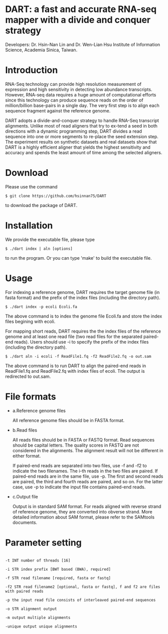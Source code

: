 DART: a fast and accurate RNA-seq mapper with a divide and conquer strategy
===================

Developers: Dr. Hsin-Nan Lin and Dr. Wen-Lian Hsu Institute of Information Science, Academia Sinica, Taiwan.

# Introduction
RNA-Seq technology can provide high resolution measurement of expression and high sensitivity in detecting low abundance transcripts. However, RNA-seq data requires a huge amount of computational efforts since this technology can produce sequence reads on the order of million/billion base-pairs in a single day. The very first step is to align each sequence fragment against the reference genome.

DART adopts a divide-and-conquer strategy to handle RNA-Seq transcript alignments. Unlike most of read aligners that try to ex-tend a seed in both directions with a dynamic programming step, DART divides a read sequence into one or more segments to re-place the seed extension step. The experiment results on synthetic datasets and real datasets show that DART is a highly efficient aligner that yields the highest sensitivity and accuracy and spends the least amount of time among the selected aligners.

# Download

Please use the command 
  ```
  $ git clone https://github.com/hsinnan75/DART
  ```
to download the package of DART.

# Installation

We provide the executable file, please type 

  ```
  $ ./dart index | aln [options]
  ```
to run the program. Or you can type 'make' to build the executable file.

# Usage

For indexing a reference genome, DART requires the target genome file (in fasta format) and the prefix of the index files (including the directory path).

  ```
  $ ./dart index -p ecoli Ecoli.fa
  ```

The above command is to index the genome file Ecoli.fa and store the index files begining with ecoli.

For mapping short reads, DART requires the the index files of the reference genome and at least one read file (two read files for the separated paired-end reads). Users should use -i to specify the prefix of the index files (including the directory path).

  ```
  $ ./dart aln -i ecoli -f ReadFile1.fq -f2 ReadFile2.fq -o out.sam
  ```

The above command is to run DART to align the paired-end reads in ReadFile1.fq and ReadFile2.fq with index files of ecoli. The output is redirected to out.sam.

# File formats

- a.Reference genome files

    All reference genome files should be in FASTA format.

- b.Read files

    All reads files should be in FASTA or FASTQ format. Read sequences should be capital letters. The quality scores in FASTQ are not considered in the alignments. The alignment result will not be different in either format.

    If paired-end reads are separated into two files, use -f and -f2 to indicate the two filenames. The i-th reads in the two files are paired. If paired-end reads are in the same file, use -p. The first and second reads are paired, the third and fourth reads are paired, and so on. For the latter case, use -p to indicate the input file contains paired-end reads.

- c.Output file

    Output is in standard SAM format. For reads aligned with reverse strand of reference genome, they are converted into obverse strand. More detailed information about SAM format, please refer to the SAMtools documents.

# Parameter setting

 ```

-t INT number of threads [16]

-i STR index prefix [BWT based (BWA), required]

-f STR read filename [required, fasta or fastq]

-f2 STR read filename2 [optional, fasta or fastq], f and f2 are files with paired reads

-p the input read file consists of interleaved paired-end sequences

-o STR alignment output

-m output multiple alignments

-unique output unique alignments

  ```